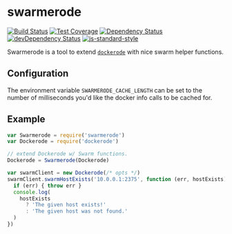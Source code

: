 # swarmerode

[![Build Status](https://img.shields.io/travis/Runnable/swarmerode/master.svg?style=flat-square)](https://travis-ci.org/Runnable/swarmerode)
[![Test Coverage](https://img.shields.io/coveralls/Runnable/swarmerode.svg?style=flat-square)](https://coveralls.io/github/Runnable/swarmerode)
[![Dependency Status](https://img.shields.io/david/Runnable/swarmerode.svg?style=flat-square)](https://david-dm.org/Runnable/swarmerode)
[![devDependency Status](https://img.shields.io/david/dev/Runnable/swarmerode.svg?style=flat-square)](https://david-dm.org/Runnable/swarmerode#info=devDependencies)
[![js-standard-style](https://img.shields.io/badge/code%20style-standard-brightgreen.svg)](http://standardjs.com/)

Swarmerode is a tool to extend [`dockerode`](https://www.npmjs.com/package/dockerode) with nice swarm helper functions.

## Configuration

The environment variable `SWARMERODE_CACHE_LENGTH` can be set to the number of milliseconds you'd like the docker info calls to be cached for.

## Example

```javascript
var Swarmerode = require('swarmerode')
var Dockerode = require('dockerode')

// extend Dockerode w/ Swarm functions.
Dockerode = Swarmerode(Dockerode)

var swarmClient = new Dockerode(/* opts */)
swarmClient.swarmHostExists('10.0.0.1:2375', function (err, hostExists) {
  if (err) { throw err }
  console.log(
    hostExists
      ? 'The given host exists!'
      : 'The given host was not found.'
  )
})
```
